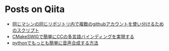 Posts on Qiita
=====

* [同じマシンの同じリポジトリ内で複数のgithubアカウントを使い分けるためのスクリプト](http://qiita.com/DaikiMaekawa/items/3864312793864b366bcb  "see on Qiita")
* [CMakeSWIGで簡単にCCの多言語バインディングを実現する](http://qiita.com/DaikiMaekawa/items/65011aa185faf7814ae2  "see on Qiita")
* [pythonでもっとも簡単に音声合成する方法](http://qiita.com/DaikiMaekawa/items/49d9ab2b14fa14df6460  "see on Qiita")
